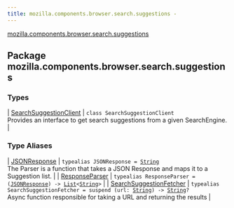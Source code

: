 ```yaml
---
title: mozilla.components.browser.search.suggestions - 
---
```


[mozilla.components.browser.search.suggestions](./index.html)

## Package mozilla.components.browser.search.suggestions

### Types

| [SearchSuggestionClient](-search-suggestion-client/index.html) | `class SearchSuggestionClient`<br>Provides an interface to get search suggestions from a given SearchEngine. |

### Type Aliases

| [JSONResponse](-j-s-o-n-response.html) | `typealias JSONResponse = `[`String`](https://kotlinlang.org/api/latest/jvm/stdlib/kotlin/-string/index.html)<br>The Parser is a function that takes a JSON Response and maps it to a Suggestion list. |
| [ResponseParser](-response-parser.html) | `typealias ResponseParser = (`[`JSONResponse`](-j-s-o-n-response.html)`) -> `[`List`](https://kotlinlang.org/api/latest/jvm/stdlib/kotlin.collections/-list/index.html)`<`[`String`](https://kotlinlang.org/api/latest/jvm/stdlib/kotlin/-string/index.html)`>` |
| [SearchSuggestionFetcher](-search-suggestion-fetcher.html) | `typealias SearchSuggestionFetcher = suspend (url: `[`String`](https://kotlinlang.org/api/latest/jvm/stdlib/kotlin/-string/index.html)`) -> `[`String`](https://kotlinlang.org/api/latest/jvm/stdlib/kotlin/-string/index.html)`?`<br>Async function responsible for taking a URL and returning the results |

